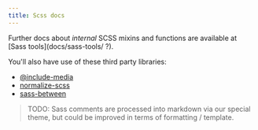 ```yaml
---
title: Scss docs
---
```


Further docs about _internal_ SCSS mixins and functions are available at [Sass tools](docs/sass-tools/ ?).

You'll also have use of these third party libraries:

- [@include-media](https://include-media.com/)
- [normalize-scss](https://github.com/JohnAlbin/normalize-scss)
- [sass-between](https://github.com/tobystokes/sass-between)

> TODO: Sass comments are processed into markdown via our special theme, but could be improved in terms of formatting / template.
